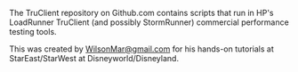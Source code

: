The TruClient repository on Github.com contains scripts that run in HP's LoadRunner TruClient 
(and possibly StormRunner) commercial performance testing tools.

This was created by WilsonMar@gmail.com for his hands-on tutorials at StarEast/StarWest at Disneyworld/Disneyland.
